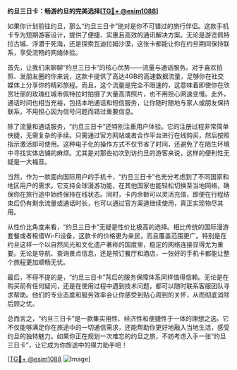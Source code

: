 **约旦三日卡：畅游约旦的完美选择[[TG💪+ @esim1088](https://t.me/s/esim1088)]**

如果你计划前往约旦，那么“约旦三日卡”绝对是你不可错过的旅行伴侣。这款手机卡专为短期游客设计，提供了便捷、实惠且高效的通讯解决方案。无论是游览佩特拉古城、浮潜于死海，还是探索瓦迪拉姆沙漠，这张卡都能让你在约旦期间保持联系，享受流畅的网络体验。

首先，让我们来聊聊“约旦三日卡”的核心优势——流量与通话服务。对于喜欢拍照、发朋友圈的你来说，这款卡提供了高达4GB的高速数据流量，足够你在社交媒体上分享你的精彩旅程。而且，这个流量是完全不限速的，这意味着即使你在欣赏壮丽的玫瑰红城市佩特拉时拍摄了大量高清照片，也不用担心网速变慢。此外，通话时间也相当充裕，包括本地通话和短信服务，让你随时随地与家人或朋友保持联系，不用担心因为信号问题而错过重要信息。

除了流量和通话服务，“约旦三日卡”还特别注重用户体验。它的注册过程非常简单快捷，无需复杂的手续。只需通过官方网站或者合作平台进行在线购买，然后按照指示激活即可使用。这种电子化的操作方式不仅节省了时间，还避免了在陌生环境中寻找实体店铺的麻烦。尤其是对那些初次到访约旦的游客来说，这样的便利性无疑是一大福音。

当然，作为一款面向国际用户的手机卡，“约旦三日卡”也充分考虑到了不同国家和地区用户的需求。它支持全球漫游功能，在其他国家也能轻松切换至当地网络，确保你在旅行途中始终保持在线状态。同时，卡内余额可以灵活充值，即便在行程结束后仍有剩余流量或通话时长，也可以通过官方渠道继续使用，真正实现物尽其用。

从性价比角度来看，“约旦三日卡”无疑是性价比极高的选择。相比传统的国际漫游套餐或者租借Wi-Fi设备，这款卡的价格更为亲民，而且覆盖范围更广。特别是在约旦这样一个以自然风光和文化遗产著称的国度里，稳定的网络连接显得尤为重要。无论是导航、查询景点信息，还是预订餐厅和酒店，一张好的手机卡都能让整个旅程更加顺畅无忧。

最后，不得不提的是，“约旦三日卡”背后的服务保障体系同样值得信赖。无论是在购买前有任何疑问，还是在使用过程中遇到技术问题，都可以随时联系客服团队寻求帮助。他们的专业态度和服务效率会让你感受到贴心周到的关怀，从而彻底消除后顾之忧。

总而言之，“约旦三日卡”是一款集实用性、经济性和便捷性于一体的理想之选。它不仅能够满足你在旅途中的一切通信需求，还能帮助你更好地融入当地生活，感受约旦的独特魅力。如果你正在规划一次难忘的约旦之旅，不妨考虑入手一张“约旦三日卡”，让它成为你旅途中的得力助手吧！

[[TG💪+ @esim1088](https://t.me/s/esim1088) ![Image](https://i.postimg.cc/4NQfJmqS/Snipaste-2025-05-13-00-14-12.png)]